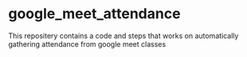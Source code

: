 # google_meet_attendance
This repositery contains a code and steps that works on automatically gathering attendance from google meet classes  
